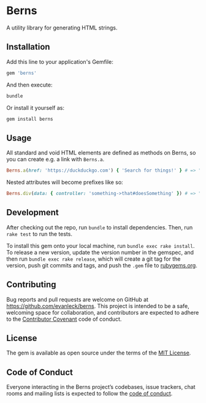 # Berns

A utility library for generating HTML strings.

## Installation

Add this line to your application's Gemfile:

```ruby
gem 'berns'
```

And then execute:

```sh
bundle
```

Or install it yourself as:

```sh
gem install berns
```

## Usage

All standard and void HTML elements are defined as methods on Berns, so you can
create e.g. a link with `Berns.a`.

```rb
Berns.a(href: 'https://duckduckgo.com') { 'Search for things!' } # => "<a href='https://duckduckgo.com'>Search for things!</a>"
```

Nested attributes will become prefixes like so:

```rb
Berns.div(data: { controller: 'something->that#doesSomething' }) # => "<div data-controller='something->that#doesSomething'></div>"
```

## Development

After checking out the repo, run `bundle` to install dependencies. Then, run
`rake test` to run the tests.

To install this gem onto your local machine, run `bundle exec rake install`. To
release a new version, update the version number in the gemspec, and then run
`bundle exec rake release`, which will create a git tag for the version, push
git commits and tags, and push the `.gem` file to
[rubygems.org](https://rubygems.org).

## Contributing

Bug reports and pull requests are welcome on GitHub at
https://github.com/evanleck/berns. This project is intended to be a safe,
welcoming space for collaboration, and contributors are expected to adhere to
the [Contributor Covenant](http://contributor-covenant.org) code of conduct.

## License

The gem is available as open source under the terms of the [MIT
License](http://opensource.org/licenses/MIT).

## Code of Conduct

Everyone interacting in the Berns project’s codebases, issue trackers, chat
rooms and mailing lists is expected to follow the [code of
conduct](https://github.com/evanleck/berns/blob/master/CODE_OF_CONDUCT.md).
